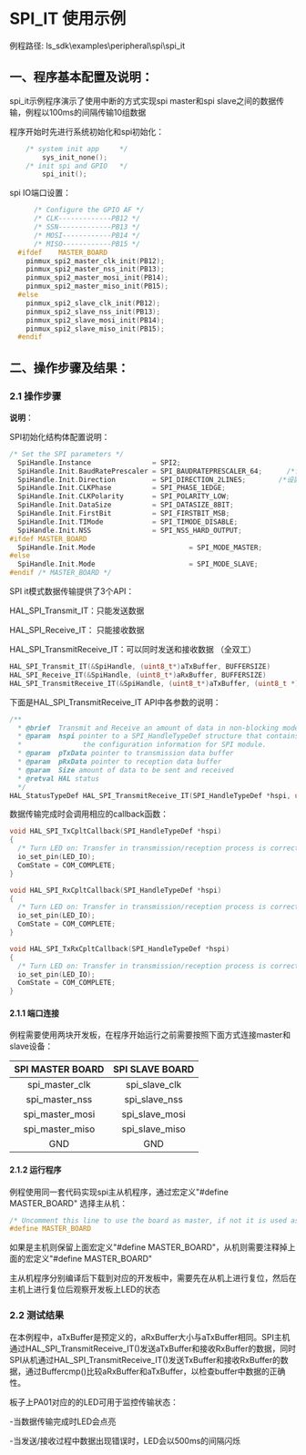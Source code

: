 # SPI_IT 使用示例

例程路径: ls_sdk\examples\peripheral\spi\spi_it

## 一、程序基本配置及说明：

spi_it示例程序演示了使用中断的方式实现spi master和spi slave之间的数据传输，例程以100ms的间隔传输10组数据

程序开始时先进行系统初始化和spi初始化：

```c
	/* system init app     */
        sys_init_none();
  	/* init spi and GPIO   */
        spi_init();
```

spi IO端口设置：

```C
      /* Configure the GPIO AF */
      /* CLK-------------PB12 */	
      /* SSN-------------PB13 */	
      /* MOSI------------PB14 */	
      /* MISO------------PB15 */	
  #ifdef 	MASTER_BOARD
    pinmux_spi2_master_clk_init(PB12);
    pinmux_spi2_master_nss_init(PB13);
    pinmux_spi2_master_mosi_init(PB14);
    pinmux_spi2_master_miso_init(PB15);
  #else
    pinmux_spi2_slave_clk_init(PB12);
    pinmux_spi2_slave_nss_init(PB13);
    pinmux_spi2_slave_mosi_init(PB14);
    pinmux_spi2_slave_miso_init(PB15);
  #endif
```

## 二、操作步骤及结果：

### 2.1 操作步骤

**说明**：

SPI初始化结构体配置说明：

```C
/* Set the SPI parameters */
  SpiHandle.Instance               = SPI2;   						          /*选择SPI Instance */
  SpiHandle.Init.BaudRatePrescaler = SPI_BAUDRATEPRESCALER_64;		/*设置时钟分频因子，fpclk/分频数=fSCK */
  SpiHandle.Init.Direction         = SPI_DIRECTION_2LINES;        /*设置SPI的单双向模式 */
  SpiHandle.Init.CLKPhase          = SPI_PHASE_1EDGE;				      /*设置时钟相位，可选奇/偶数边沿采样 */
  SpiHandle.Init.CLKPolarity       = SPI_POLARITY_LOW;				    /*设置时钟极性CPOL，可选高/低电平*/
  SpiHandle.Init.DataSize          = SPI_DATASIZE_8BIT;				    /*设置SPI的数据帧长度，可选8/16位 */
  SpiHandle.Init.FirstBit          = SPI_FIRSTBIT_MSB;				    /*设置MSB/LSB先行 */
  SpiHandle.Init.TIMode            = SPI_TIMODE_DISABLE;			    /*指定是否启用TI模式 */
  SpiHandle.Init.NSS               = SPI_NSS_HARD_OUTPUT;			    /*设置NSS引脚由SPI硬件控制还是软件控制*/
#ifdef MASTER_BOARD
  SpiHandle.Init.Mode 						= SPI_MODE_MASTER;		          /*设置SPI的主/从机模式 */
#else
  SpiHandle.Init.Mode						= SPI_MODE_SLAVE;
#endif /* MASTER_BOARD */
```

SPI it模式数据传输提供了3个API：

HAL_SPI_Transmit_IT：只能发送数据

HAL_SPI_Receive_IT：  只能接收数据

HAL_SPI_TransmitReceive_IT：可以同时发送和接收数据 （全双工）

```c
HAL_SPI_Transmit_IT(&SpiHandle, (uint8_t*)aTxBuffer, BUFFERSIZE)
HAL_SPI_Receive_IT(&SpiHandle, (uint8_t*)aRxBuffer, BUFFERSIZE)
HAL_SPI_TransmitReceive_IT(&SpiHandle, (uint8_t*)aTxBuffer, (uint8_t *)aRxBuffer, BUFFERSIZE)
```

下面是HAL_SPI_TransmitReceive_IT API中各参数的说明：

```c
/**
  * @brief  Transmit and Receive an amount of data in non-blocking mode with Interrupt.
  * @param  hspi pointer to a SPI_HandleTypeDef structure that contains
  *               the configuration information for SPI module.
  * @param  pTxData pointer to transmission data buffer
  * @param  pRxData pointer to reception data buffer
  * @param  Size amount of data to be sent and received
  * @retval HAL status
  */
HAL_StatusTypeDef HAL_SPI_TransmitReceive_IT(SPI_HandleTypeDef *hspi, uint8_t *pTxData, uint8_t *pRxData, uint16_t Size)


```

数据传输完成时会调用相应的callback函数：

```c
void HAL_SPI_TxCpltCallback(SPI_HandleTypeDef *hspi)
{
  /* Turn LED on: Transfer in transmission/reception process is correct */
  io_set_pin(LED_IO);
  ComState = COM_COMPLETE;
}

void HAL_SPI_RxCpltCallback(SPI_HandleTypeDef *hspi)
{
  /* Turn LED on: Transfer in transmission/reception process is correct */
  io_set_pin(LED_IO);
  ComState = COM_COMPLETE;
}

void HAL_SPI_TxRxCpltCallback(SPI_HandleTypeDef *hspi)
{
  /* Turn LED on: Transfer in transmission/reception process is correct */
  io_set_pin(LED_IO);
  ComState = COM_COMPLETE;
}
```



#### 2.1.1 端口连接

例程需要使用两块开发板，在程序开始运行之前需要按照下面方式连接master和slave设备：

| SPI MASTER BOARD | SPI SLAVE BOARD |
| :--------------: | :-------------: |
|  spi_master_clk  |  spi_slave_clk  |
|  spi_master_nss  |  spi_slave_nss  |
| spi_master_mosi  | spi_slave_mosi  |
| spi_master_miso  | spi_slave_miso  |
|       GND        |       GND       |

#### 2.1.2  运行程序

例程使用同一套代码实现spi主从机程序，通过宏定义"#define MASTER_BOARD" 选择主从机：

```c
/* Uncomment this line to use the board as master, if not it is used as slave */
#define MASTER_BOARD
```

 如果是主机则保留上面宏定义"#define MASTER_BOARD"，从机则需要注释掉上面的宏定义"#define MASTER_BOARD"

主从机程序分别编译后下载到对应的开发板中，需要先在从机上进行复位，然后在主机上进行复位后观察开发板上LED的状态

### 2.2 测试结果

在本例程中，aTxBuffer是预定义的，aRxBuffer大小与aTxBuffer相同。SPI主机通过HAL_SPI_TransmitReceive_IT()发送aTxBuffer和接收RxBuffer的数据，同时SPI从机通过HAL_SPI_TransmitReceive_IT()发送TxBuffer和接收RxBuffer的数据，通过Buffercmp()比较aRxBuffer和aTxBuffer，以检查buffer中数据的正确性。 

板子上PA01对应的的LED可用于监控传输状态：

-当数据传输完成时LED会点亮

-当发送/接收过程中数据出现错误时，LED会以500ms的间隔闪烁